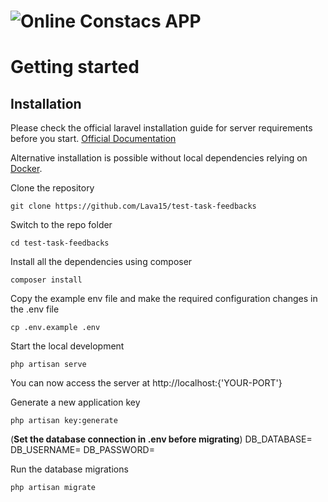 # ![Online Constacs APP](logo.png)

# Getting started

## Installation

Please check the official laravel installation guide for server requirements before you
start. [Official Documentation](https://laravel.com/docs/5.4/installation#installation)

Alternative installation is possible without local dependencies relying on [Docker](#docker).

Clone the repository

    git clone https://github.com/Lava15/test-task-feedbacks

Switch to the repo folder

    cd test-task-feedbacks

Install all the dependencies using composer

    composer install

Copy the example env file and make the required configuration changes in the .env file

    cp .env.example .env

Start the local development 

    php artisan serve

You can now access the server at http://localhost:{'YOUR-PORT'}

Generate a new application key

    php artisan key:generate

(**Set the database connection in .env before migrating**)
DB_DATABASE=
DB_USERNAME=
DB_PASSWORD=

Run the database migrations

    php artisan migrate
